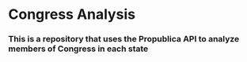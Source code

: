 # Congress Analysis

### This is a repository that uses the Propublica API to analyze members of Congress in each state
